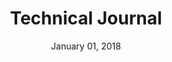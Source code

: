 ---
layout: post
title: "Technical Journal"
date: January 01, 2018
featured: true
sitemap: false
---